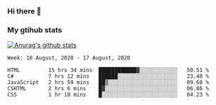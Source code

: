 ### Hi there 👋

### My gtihub stats

[![Anurag's github stats](https://github-readme-stats.vercel.app/api?username=gaozhidong)](https://github.com/gaozhidong/github-readme-stats)

<!--START_SECTION:waka-->
```text
Week: 10 August, 2020 - 17 August, 2020

HTML         15 hrs 34 mins  ████████████▓░░░░░░░░░░░░   50.51 % 
C#           7 hrs 12 mins   ██████░░░░░░░░░░░░░░░░░░░   23.40 % 
JavaScript   2 hrs 59 mins   ██▒░░░░░░░░░░░░░░░░░░░░░░   09.68 % 
CSHTML       2 hrs 6 mins    █▓░░░░░░░░░░░░░░░░░░░░░░░   06.86 % 
CSS          1 hr 18 mins    █░░░░░░░░░░░░░░░░░░░░░░░░   04.23 % 
```
<!--END_SECTION:waka-->